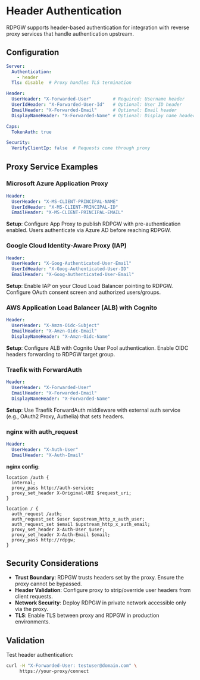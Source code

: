 # Header Authentication

RDPGW supports header-based authentication for integration with reverse proxy services that handle authentication upstream.

## Configuration

```yaml
Server:
  Authentication:
    - header
  Tls: disable  # Proxy handles TLS termination

Header:
  UserHeader: "X-Forwarded-User"        # Required: Username header
  UserIdHeader: "X-Forwarded-User-Id"   # Optional: User ID header
  EmailHeader: "X-Forwarded-Email"      # Optional: Email header
  DisplayNameHeader: "X-Forwarded-Name" # Optional: Display name header

Caps:
  TokenAuth: true

Security:
  VerifyClientIp: false  # Requests come through proxy
```

## Proxy Service Examples

### Microsoft Azure Application Proxy

```yaml
Header:
  UserHeader: "X-MS-CLIENT-PRINCIPAL-NAME"
  UserIdHeader: "X-MS-CLIENT-PRINCIPAL-ID"
  EmailHeader: "X-MS-CLIENT-PRINCIPAL-EMAIL"
```

**Setup**: Configure App Proxy to publish RDPGW with pre-authentication enabled. Users authenticate via Azure AD before reaching RDPGW.

### Google Cloud Identity-Aware Proxy (IAP)

```yaml
Header:
  UserHeader: "X-Goog-Authenticated-User-Email"
  UserIdHeader: "X-Goog-Authenticated-User-ID"
  EmailHeader: "X-Goog-Authenticated-User-Email"
```

**Setup**: Enable IAP on your Cloud Load Balancer pointing to RDPGW. Configure OAuth consent screen and authorized users/groups.

### AWS Application Load Balancer (ALB) with Cognito

```yaml
Header:
  UserHeader: "X-Amzn-Oidc-Subject"
  EmailHeader: "X-Amzn-Oidc-Email"
  DisplayNameHeader: "X-Amzn-Oidc-Name"
```

**Setup**: Configure ALB with Cognito User Pool authentication. Enable OIDC headers forwarding to RDPGW target group.

### Traefik with ForwardAuth

```yaml
Header:
  UserHeader: "X-Forwarded-User"
  EmailHeader: "X-Forwarded-Email"
  DisplayNameHeader: "X-Forwarded-Name"
```

**Setup**: Use Traefik ForwardAuth middleware with external auth service (e.g., OAuth2 Proxy, Authelia) that sets headers.

### nginx with auth_request

```yaml
Header:
  UserHeader: "X-Auth-User"
  EmailHeader: "X-Auth-Email"
```

**nginx config**:
```nginx
location /auth {
  internal;
  proxy_pass http://auth-service;
  proxy_set_header X-Original-URI $request_uri;
}

location / {
  auth_request /auth;
  auth_request_set $user $upstream_http_x_auth_user;
  auth_request_set $email $upstream_http_x_auth_email;
  proxy_set_header X-Auth-User $user;
  proxy_set_header X-Auth-Email $email;
  proxy_pass http://rdpgw;
}
```

## Security Considerations

- **Trust Boundary**: RDPGW trusts headers set by the proxy. Ensure the proxy cannot be bypassed.
- **Header Validation**: Configure proxy to strip/override user headers from client requests.
- **Network Security**: Deploy RDPGW in private network accessible only via the proxy.
- **TLS**: Enable TLS between proxy and RDPGW in production environments.

## Validation

Test header authentication:
```bash
curl -H "X-Forwarded-User: testuser@domain.com" \
     https://your-proxy/connect
```
